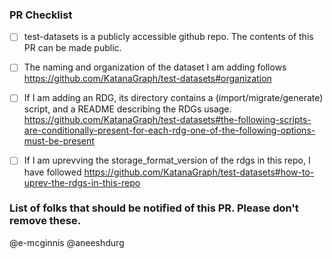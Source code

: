 ### PR Checklist

<!-- Please read README.md before submitting your pull request -->
* [ ] test-datasets is a publicly accessible github repo. The contents of this PR can be made public.
* [ ] The naming and organization of the dataset I am adding follows https://github.com/KatanaGraph/test-datasets#organization
* [ ] If I am adding an RDG, its directory contains a (import/migrate/generate) script, and a README describing the RDGs usage. https://github.com/KatanaGraph/test-datasets#the-following-scripts-are-conditionally-present-for-each-rdg-one-of-the-following-options-must-be-present
* [ ] If I am uprevving the storage_format_version of the rdgs in this repo, I have followed https://github.com/KatanaGraph/test-datasets#how-to-uprev-the-rdgs-in-this-repo


### List of folks that should be notified of this PR. Please don't remove these. 
@e-mcginnis
@aneeshdurg

<!-- Put your PR content below here -->
